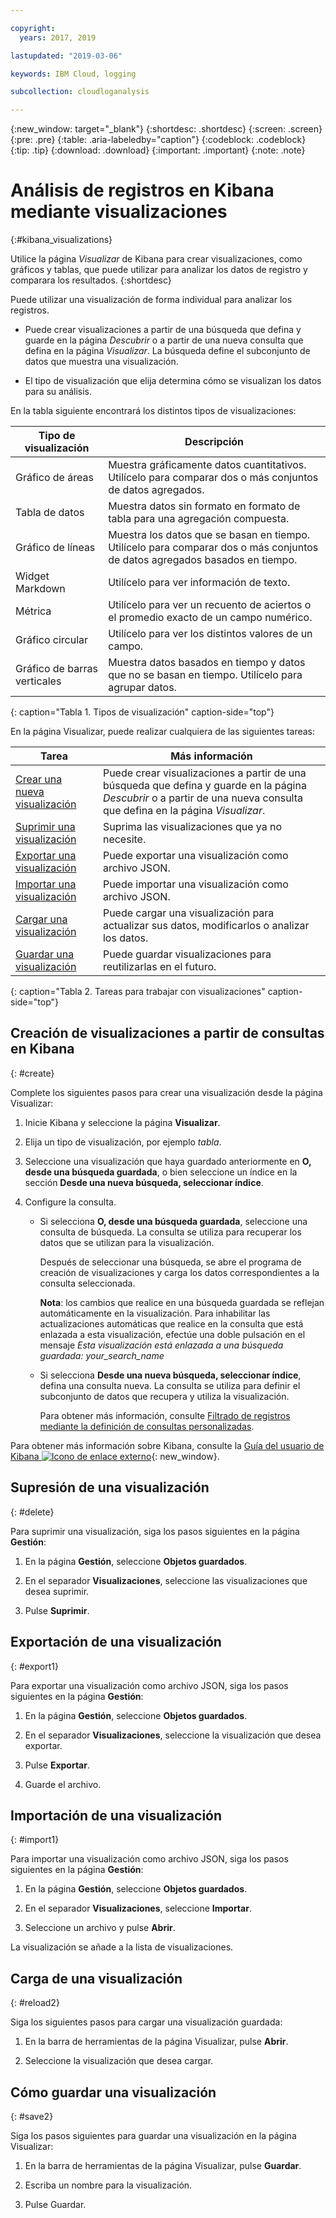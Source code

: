 ```yaml
---

copyright:
  years: 2017, 2019

lastupdated: "2019-03-06"

keywords: IBM Cloud, logging

subcollection: cloudloganalysis

---
```


{:new_window: target="_blank"}
{:shortdesc: .shortdesc}
{:screen: .screen}
{:pre: .pre}
{:table: .aria-labeledby="caption"}
{:codeblock: .codeblock}
{:tip: .tip}
{:download: .download}
{:important: .important}
{:note: .note}

# Análisis de registros en Kibana mediante visualizaciones 
{:#kibana_visualizations}

Utilice la página *Visualizar* de Kibana para crear visualizaciones, como gráficos y tablas, que puede utilizar para analizar los datos de registro y comparara los resultados. 
{:shortdesc}

Puede utilizar una visualización de forma individual para analizar los registros. 

* Puede crear visualizaciones a partir de una búsqueda que defina y guarde en la página *Descubrir* o a partir de una nueva consulta que defina en la página *Visualizar*. La búsqueda define el subconjunto de datos que muestra una visualización.

* El tipo de visualización que elija determina cómo se visualizan los datos para su análisis.

En la tabla siguiente encontrará los distintos tipos de visualizaciones:

| Tipo de visualización | Descripción |
|-----------------------|-------------|
| Gráfico de áreas | Muestra gráficamente datos cuantitativos. Utilícelo para comparar dos o más conjuntos de datos agregados. |
| Tabla de datos | Muestra datos sin formato en formato de tabla para una agregación compuesta. |
| Gráfico de líneas | Muestra los datos que se basan en tiempo. Utilícelo para comparar dos o más conjuntos de datos agregados basados en tiempo. |
| Widget Markdown | Utilícelo para ver información de texto. |
| Métrica | Utilícelo para ver un recuento de aciertos o el promedio exacto de un campo numérico. |
| Gráfico circular | Utilícelo para ver los distintos valores de un campo. | 
| Gráfico de barras verticales | Muestra datos basados en tiempo y datos que no se basan en tiempo. Utilícelo para agrupar datos. |
{: caption="Tabla 1. Tipos de visualización" caption-side="top"}

En la página Visualizar, puede realizar cualquiera de las siguientes tareas:

| Tarea | Más información |
|------|------------------|
| [Crear una nueva visualización](/docs/services/CloudLogAnalysis/kibana?topic=cloudloganalysis-kibana_visualizations#create) | Puede crear visualizaciones a partir de una búsqueda que defina y guarde en la página *Descubrir* o a partir de una nueva consulta que defina en la página *Visualizar*. |
| [Suprimir una visualización](/docs/services/CloudLogAnalysis/kibana?topic=cloudloganalysis-kibana_visualizations#delete) | Suprima las visualizaciones que ya no necesite. |
| [Exportar una visualización](/docs/services/CloudLogAnalysis/kibana?topic=cloudloganalysis-kibana_visualizations#export) | Puede exportar una visualización como archivo JSON.  |
| [Importar una visualización](/docs/services/CloudLogAnalysis/kibana?topic=cloudloganalysis-kibana_visualizations#import1) | Puede importar una visualización como archivo JSON.  |
| [Cargar una visualización](/docs/services/CloudLogAnalysis/kibana?topic=cloudloganalysis-kibana_visualizations#reload2) | Puede cargar una visualización para actualizar sus datos, modificarlos o analizar los datos. |
| [Guardar una visualización](/docs/services/CloudLogAnalysis/kibana?topic=cloudloganalysis-kibana_visualizations#save2) | Puede guardar visualizaciones para reutilizarlas en el futuro. |
{: caption="Tabla 2. Tareas para trabajar con visualizaciones" caption-side="top"}


## Creación de visualizaciones a partir de consultas en Kibana
{: #create}

Complete los siguientes pasos para crear una visualización desde la página Visualizar:

1. Inicie Kibana y seleccione la página **Visualizar**.

2. Elija un tipo de visualización, por ejemplo *tabla*.

3. Seleccione una visualización que haya guardado anteriormente en **O, desde una búsqueda guardada**, o bien seleccione un índice en la sección **Desde una nueva búsqueda, seleccionar índice**.

4. Configure la consulta.

    * Si selecciona **O, desde una búsqueda guardada**, seleccione una consulta de búsqueda. La consulta se utiliza para recuperar los datos que se utilizan para la visualización. 
	
	    Después de seleccionar una búsqueda, se abre el programa de creación de visualizaciones y carga los datos correspondientes a la consulta seleccionada. 
		
		**Nota**: los cambios que realice en una búsqueda guardada se reflejan automáticamente en la visualización. Para inhabilitar las actualizaciones automáticas que realice en la consulta que está enlazada a esta visualización, efectúe una doble pulsación en el mensaje *Esta visualización está enlazada a una búsqueda guardada: your_search_name* 

    * Si selecciona **Desde una nueva búsqueda, seleccionar índice**, defina una consulta nueva. La consulta se utiliza para definir el subconjunto de datos que recupera y utiliza la visualización.

        Para obtener más información, consulte [Filtrado de registros mediante la definición de consultas personalizadas](/docs/services/CloudLogAnalysis/kibana?topic=cloudloganalysis-define_search#define_search).

Para obtener más información sobre Kibana, consulte la [Guía del usuario de Kibana ![Icono de enlace externo](../../../icons/launch-glyph.svg "Icono de enlace externo")](https://www.elastic.co/guide/en/kibana/5.1/index.html){: new_window}.


## Supresión de una visualización
{: #delete}

Para suprimir una visualización, siga los pasos siguientes en la página **Gestión**:

1. En la página **Gestión**, seleccione **Objetos guardados**.

2. En el separador **Visualizaciones**, seleccione las visualizaciones que desea suprimir.

3. Pulse **Suprimir**.


## Exportación de una visualización
{: #export1}

Para exportar una visualización como archivo JSON, siga los pasos siguientes en la página **Gestión**:

1. En la página **Gestión**, seleccione **Objetos guardados**.

2. En el separador **Visualizaciones**, seleccione la visualización que desea exportar.

3. Pulse **Exportar**.

4. Guarde el archivo.

## Importación de una visualización
{: #import1}

Para importar una visualización como archivo JSON, siga los pasos siguientes en la página **Gestión**:

1. En la página **Gestión**, seleccione **Objetos guardados**.

2. En el separador **Visualizaciones**, seleccione **Importar**.

3. Seleccione un archivo y pulse **Abrir**.

La visualización se añade a la lista de visualizaciones.


 
## Carga de una visualización
{: #reload2}

Siga los siguientes pasos para cargar una visualización guardada:

1. En la barra de herramientas de la página Visualizar, pulse **Abrir**.

2. Seleccione la visualización que desea cargar. 


## Cómo guardar una visualización
{: #save2}

Siga los pasos siguientes para guardar una visualización en la página Visualizar:

1. En la barra de herramientas de la página Visualizar, pulse **Guardar**.

2. Escriba un nombre para la visualización.

3. Pulse Guardar. 


